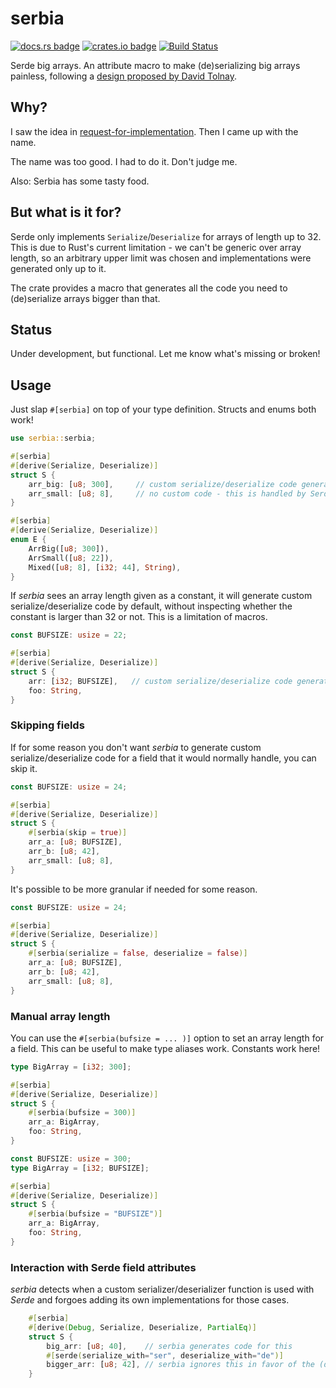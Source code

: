 # serbia

[![docs.rs badge](https://img.shields.io/docsrs/serbia?style=flat-square)](https://docs.rs/serbia/)
[![crates.io badge](https://img.shields.io/crates/v/serbia.svg?style=flat-square&logo=rust)](https://crates.io/crates/serbia/)
[![Build Status](https://img.shields.io/github/workflow/status/uint/serbia/serbia%20CI?logo=Github&style=flat-square)](https://github.com/uint/serbia)

Serde big arrays. An attribute macro to make (de)serializing big arrays painless, following a [design proposed by David Tolnay](https://github.com/dtolnay/request-for-implementation/issues/17).

## Why?
I saw the idea in [request-for-implementation](https://github.com/dtolnay/request-for-implementation). Then I came up with the name.

The name was too good. I had to do it. Don't judge me.

Also: Serbia has some tasty food.

## But what is it for?
Serde only implements `Serialize`/`Deserialize` for arrays of length up to 32. This is due to Rust's current limitation - we can't be generic over array length, so
an arbitrary upper limit was chosen and implementations were generated only up to it.

The crate provides a macro that generates all the code you need to (de)serialize arrays bigger than that.

## Status
Under development, but functional. Let me know what's missing or broken!

## Usage
Just slap `#[serbia]` on top of your type definition. Structs and enums both work!

```rust
use serbia::serbia;

#[serbia]
#[derive(Serialize, Deserialize)]
struct S {
    arr_big: [u8; 300],     // custom serialize/deserialize code generated here
    arr_small: [u8; 8],     // no custom code - this is handled by Serde fine
}

#[serbia]
#[derive(Serialize, Deserialize)]
enum E {
    ArrBig([u8; 300]),
    ArrSmall([u8; 22]),
    Mixed([u8; 8], [i32; 44], String),
}
```

If *serbia* sees an array length given as a constant, it will generate custom
serialize/deserialize code by default, without inspecting whether the constant
is larger than 32 or not. This is a limitation of macros.

```rust
const BUFSIZE: usize = 22;

#[serbia]
#[derive(Serialize, Deserialize)]
struct S {
    arr: [i32; BUFSIZE],   // custom serialize/deserialize code generated here
    foo: String,
}
```

### Skipping fields

If for some reason you don't want *serbia* to generate custom serialize/deserialize
code for a field that it would normally handle, you can skip it.

```rust
const BUFSIZE: usize = 24;

#[serbia]
#[derive(Serialize, Deserialize)]
struct S {
    #[serbia(skip = true)]
    arr_a: [u8; BUFSIZE],
    arr_b: [u8; 42],
    arr_small: [u8; 8],
}
```

It's possible to be more granular if needed for some reason.

```rust
const BUFSIZE: usize = 24;

#[serbia]
#[derive(Serialize, Deserialize)]
struct S {
    #[serbia(serialize = false, deserialize = false)]
    arr_a: [u8; BUFSIZE],
    arr_b: [u8; 42],
    arr_small: [u8; 8],
}
```

### Manual array length

You can use the `#[serbia(bufsize = ... )]` option to set an array length for
a field. This can be useful to make type aliases work. Constants work here!

```rust
type BigArray = [i32; 300];

#[serbia]
#[derive(Serialize, Deserialize)]
struct S {
    #[serbia(bufsize = 300)]
    arr_a: BigArray,
    foo: String,
}
```

```rust
const BUFSIZE: usize = 300;
type BigArray = [i32; BUFSIZE];

#[serbia]
#[derive(Serialize, Deserialize)]
struct S {
    #[serbia(bufsize = "BUFSIZE")]
    arr_a: BigArray,
    foo: String,
}
```

### Interaction with Serde field attributes
*serbia* detects when a custom serializer/deserializer function is used with
*Serde* and forgoes adding its own implementations for those cases.

```rust
    #[serbia]
    #[derive(Debug, Serialize, Deserialize, PartialEq)]
    struct S {
        big_arr: [u8; 40],    // serbia generates code for this
        #[serde(serialize_with="ser", deserialize_with="de")]
        bigger_arr: [u8; 42], // serbia ignores this in favor of the (de)serializers you provided
    }
```